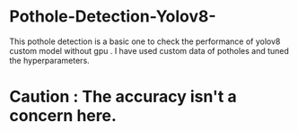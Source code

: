 # Pothole-Detection-Yolov8-
This pothole detection is a basic one to check the performance of yolov8 custom model without gpu . I have used custom data of potholes and tuned the hyperparameters.
# Caution : The accuracy isn't a concern here.
